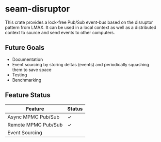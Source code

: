 # seam-disruptor

This crate provides a lock-free Pub/Sub event-bus based on the disruptor pattern from LMAX. It can be used in a local context as well as a distributed context to source and send events to other computers.

## Future Goals

- Documentation
- Event sourcing by storing deltas (events) and periodically squashing them to save space
- Testing
- Benchmarking

## Feature Status

| Feature                                             	| Status 	|
|-----------------------------------------------------	|--------	|
| Async MPMC Pub/Sub 	                                |     ✓  	|
| Remote MPMC Pub/Sub 	                                |     ✓  	|
| Event Sourcing                                        |       	|